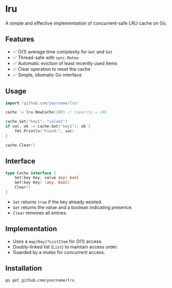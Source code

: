 # lru

A simple and effective implementation of concurrent-safe LRU cache on Go.

## Features

- ✅ O(1) average time complexity for `Get` and `Set`
- ✅ Thread-safe with `sync.Mutex`
- ✅ Automatic eviction of least recently used items
- ✅ Clear operation to reset the cache
- ✅ Simple, idiomatic Go interface

## Usage

```go
import "github.com/yourname/lru"

cache := lru.NewCache(100) // capacity = 100

cache.Set("key1", "value1")
if val, ok := cache.Get("key1"); ok {
    fmt.Println("Found:", val)
}

cache.Clear()
```

## Interface

```go
type Cache interface {
    Set(key Key, value any) bool
    Get(key Key) (any, bool)
    Clear()
}
```

- `Set` returns `true` if the key already existed.
- `Get` returns the value and a boolean indicating presence.
- `Clear` removes all entries.

## Implementation

- Uses a `map[Key]*ListItem` for O(1) access.
- Doubly-linked list (`List`) to maintain access order.
- Guarded by a mutex for concurrent access.

## Installation

```bash
go get github.com/yourname/lru
```
